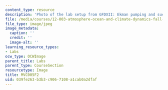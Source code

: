 ```yaml
---
content_type: resource
description: 'Photo of the lab setup from GFDXII: Ekman pumping and suction.'
file: /media/courses/12-003-atmosphere-ocean-and-climate-dynamics-fall-2008/039fe263b3b3c9067108a1cab0a2dfaf_MVC005F2.jpg
file_type: image/jpeg
image_metadata:
  caption: ''
  credit: ''
  image-alt: ''
learning_resource_types:
- Labs
ocw_type: OCWImage
parent_title: Labs
parent_type: CourseSection
resourcetype: Image
title: MVC005F2
uid: 039fe263-b3b3-c906-7108-a1cab0a2dfaf
---
```

